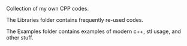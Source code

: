 Collection of my own CPP codes.

The Libraries folder contains frequently re-used codes.  

The Examples folder contains examples of modern c++, stl usage, and other stuff.
